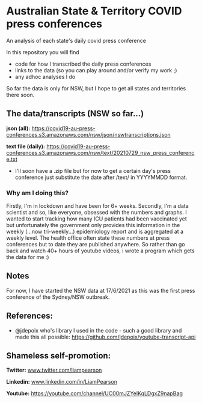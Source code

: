 # Australian State & Territory COVID press conferences
An analysis of each state's daily covid press conference

In this repository you will find
- code for how I transcribed the daily press conferences
- links to the data (so you can play around and/or verify my work ;)
- any adhoc analyses I do

So far the data is only for NSW, but I hope to get all states and territories there soon.

## The data/transcripts (NSW so far...)
**json (all):** https://covid19-au-press-conferences.s3.amazonaws.com/nsw/json/nswtranscriptions.json

**text file (daily):** https://covid19-au-press-conferences.s3.amazonaws.com/nsw/text/20210729_nsw_press_conference.txt
- I'll soon have a .zip file but for now to get a certain day's press conference just substitute the date after /text/ in YYYYMMDD format.

### Why am I doing this?
Firstly, I'm in lockdown and have been for 6+ weeks. 
Secondly, I'm a data scientist and so, like everyone, obsessed with the numbers and graphs. I wanted to start tracking how many ICU patients had been vaccinated yet but unfortunately the government only provides this information in the weekly (...now tri-weekly...) epidemiology report and is aggregated at a weekly level. The health office often state these numbers at press conferences but to date they are published anywhere. So rather than go back and watch 40+ hours of youtube videos, i wrote a program which gets the data for me :)


## Notes
For now, I have started the NSW data at 17/6/2021 as this was the first press conference of the Sydney/NSW outbreak.

## References:
- @jdepoix who's library I used in the code - such a good library and made this all possible: https://github.com/jdepoix/youtube-transcript-api

## Shameless self-promotion:

**Twitter:** www.twitter.com/liampearson

**Linkedin:** www.linkedin.com/in/LiamPearson

**Youtube:** https://youtube.com/channel/UC00mJZYeIKqLDgxZ9napBag



